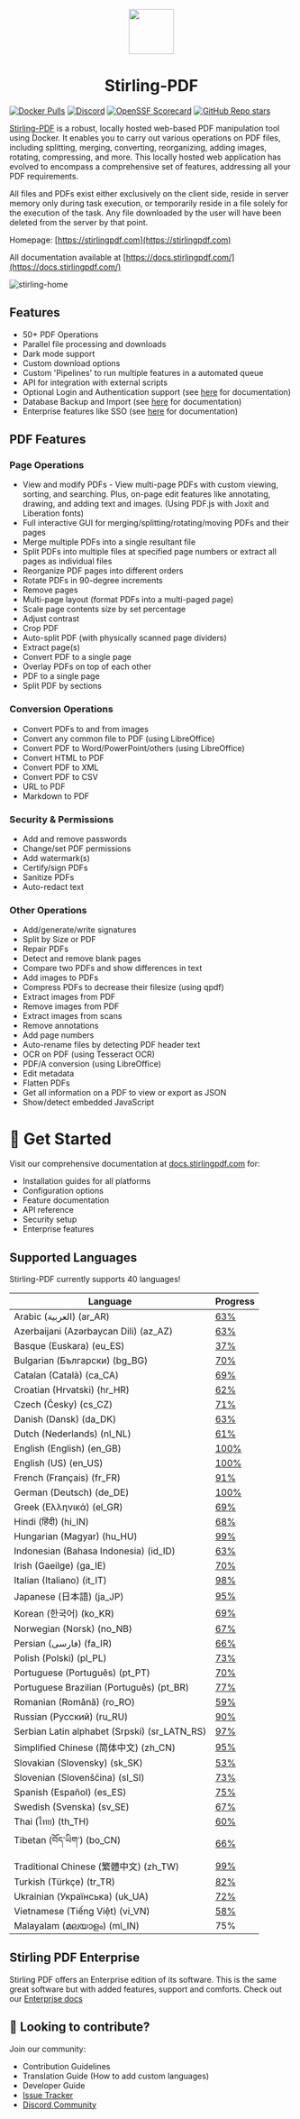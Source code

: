 <p align="center"><img src="https://edas-hz.oss-cn-hangzhou.aliyuncs.com/edas-apps/charts-store/stirling-pdf-chart/image/stirling.png" width="80"></p>
<h1 align="center">Stirling-PDF</h1>

[![Docker Pulls](https://edas-hz.oss-cn-hangzhou.aliyuncs.com/edas-apps/charts-store/stirling-pdf-chart/image/s-pdf.svg)](https://hub.docker.com/r/frooodle/s-pdf)
[![Discord](https://edas-hz.oss-cn-hangzhou.aliyuncs.com/edas-apps/charts-store/stirling-pdf-chart/image/1068636748814483718.svg)](https://discord.gg/HYmhKj45pU)
[![OpenSSF Scorecard](https://edas-hz.oss-cn-hangzhou.aliyuncs.com/edas-apps/charts-store/stirling-pdf-chart/image/68747470733a2f2f6170692e73636f7265636172642e6465762f70726f6a656374732f6769746875622e636f6d2f537469726c696e672d546f6f6c732f537469726c696e672d5044462f6261646765.svg)](https://scorecard.dev/viewer/?uri=github.com/Stirling-Tools/Stirling-PDF)
[![GitHub Repo stars](https://edas-hz.oss-cn-hangzhou.aliyuncs.com/edas-apps/charts-store/stirling-pdf-chart/image/stirling-pdf.svg)](https://github.com/Stirling-Tools/stirling-pdf)

[Stirling-PDF](https://www.stirlingpdf.com) is a robust, locally hosted web-based PDF manipulation tool using Docker. It enables you to carry out various operations on PDF files, including splitting, merging, converting, reorganizing, adding images, rotating, compressing, and more. This locally hosted web application has evolved to encompass a comprehensive set of features, addressing all your PDF requirements.

All files and PDFs exist either exclusively on the client side, reside in server memory only during task execution, or temporarily reside in a file solely for the execution of the task. Any file downloaded by the user will have been deleted from the server by that point.

Homepage: [https://stirlingpdf.com](https://stirlingpdf.com)

All documentation available at [https://docs.stirlingpdf.com/](https://docs.stirlingpdf.com/)

![stirling-home](https://edas-hz.oss-cn-hangzhou.aliyuncs.com/edas-apps/charts-store/stirling-pdf-chart/image/stirling-home.jpg)

## Features

- 50+ PDF Operations
- Parallel file processing and downloads
- Dark mode support
- Custom download options
- Custom 'Pipelines' to run multiple features in a automated queue
- API for integration with external scripts
- Optional Login and Authentication support (see [here](https://docs.stirlingpdf.com/Advanced%20Configuration/System%20and%20Security) for documentation)
- Database Backup and Import (see [here](https://docs.stirlingpdf.com/Advanced%20Configuration/DATABASE) for documentation)
- Enterprise features like SSO (see [here](https://docs.stirlingpdf.com/Advanced%20Configuration/Single%20Sign-On%20Configuration) for documentation)

## PDF Features

### Page Operations

- View and modify PDFs - View multi-page PDFs with custom viewing, sorting, and searching. Plus, on-page edit features like annotating, drawing, and adding text and images. (Using PDF.js with Joxit and Liberation fonts)
- Full interactive GUI for merging/splitting/rotating/moving PDFs and their pages
- Merge multiple PDFs into a single resultant file
- Split PDFs into multiple files at specified page numbers or extract all pages as individual files
- Reorganize PDF pages into different orders
- Rotate PDFs in 90-degree increments
- Remove pages
- Multi-page layout (format PDFs into a multi-paged page)
- Scale page contents size by set percentage
- Adjust contrast
- Crop PDF
- Auto-split PDF (with physically scanned page dividers)
- Extract page(s)
- Convert PDF to a single page
- Overlay PDFs on top of each other
- PDF to a single page
- Split PDF by sections

### Conversion Operations

- Convert PDFs to and from images
- Convert any common file to PDF (using LibreOffice)
- Convert PDF to Word/PowerPoint/others (using LibreOffice)
- Convert HTML to PDF
- Convert PDF to XML
- Convert PDF to CSV
- URL to PDF
- Markdown to PDF

### Security & Permissions

- Add and remove passwords
- Change/set PDF permissions
- Add watermark(s)
- Certify/sign PDFs
- Sanitize PDFs
- Auto-redact text

### Other Operations

- Add/generate/write signatures
- Split by Size or PDF
- Repair PDFs
- Detect and remove blank pages
- Compare two PDFs and show differences in text
- Add images to PDFs
- Compress PDFs to decrease their filesize (using qpdf)
- Extract images from PDF
- Remove images from PDF
- Extract images from scans
- Remove annotations
- Add page numbers
- Auto-rename files by detecting PDF header text
- OCR on PDF (using Tesseract OCR)
- PDF/A conversion (using LibreOffice)
- Edit metadata
- Flatten PDFs
- Get all information on a PDF to view or export as JSON
- Show/detect embedded JavaScript

# 📖 Get Started

Visit our comprehensive documentation at [docs.stirlingpdf.com](https://docs.stirlingpdf.com) for:

- Installation guides for all platforms
- Configuration options
- Feature documentation
- API reference
- Security setup
- Enterprise features

## Supported Languages

Stirling-PDF currently supports 40 languages!

| Language                                     | Progress                           |
| -------------------------------------------- | ---------------------------------- |
| Arabic (العربية) (ar_AR)                        | [63%](https://geps.dev/progress/63) |
| Azerbaijani (Azərbaycan Dili) (az_AZ)        | [63%](https://geps.dev/progress/63) |
| Basque (Euskara) (eu_ES)                     | [37%](https://geps.dev/progress/37) |
| Bulgarian (Български) (bg_BG)                | [70%](https://geps.dev/progress/70) |
| Catalan (Català) (ca_CA)                     | [69%](https://geps.dev/progress/69) |
| Croatian (Hrvatski) (hr_HR)                  | [62%](https://geps.dev/progress/62) |
| Czech (Česky) (cs_CZ)                        | [71%](https://geps.dev/progress/71) |
| Danish (Dansk) (da_DK)                       | [63%](https://geps.dev/progress/63) |
| Dutch (Nederlands) (nl_NL)                   | [61%](https://geps.dev/progress/61) |
| English (English) (en_GB)                    | [100%](https://geps.dev/progress/100) |
| English (US) (en_US)                         | [100%](https://geps.dev/progress/100) |
| French (Français) (fr_FR)                    | [91%](https://geps.dev/progress/91) |
| German (Deutsch) (de_DE)                     | [100%](https://geps.dev/progress/100) |
| Greek (Ελληνικά) (el_GR)                     | [69%](https://geps.dev/progress/69) |
| Hindi (हिंदी) (hi_IN)                          | [68%](https://geps.dev/progress/68) |
| Hungarian (Magyar) (hu_HU)                   | [99%](https://geps.dev/progress/99) |
| Indonesian (Bahasa Indonesia) (id_ID)        | [63%](https://geps.dev/progress/63) |
| Irish (Gaeilge) (ga_IE)                      | [70%](https://geps.dev/progress/70) |
| Italian (Italiano) (it_IT)                   | [98%](https://geps.dev/progress/98) |
| Japanese (日本語) (ja_JP)                    | [95%](https://geps.dev/progress/95) |
| Korean (한국어) (ko_KR)                      | [69%](https://geps.dev/progress/69) |
| Norwegian (Norsk) (no_NB)                    | [67%](https://geps.dev/progress/67) |
| Persian (فارسی) (fa_IR)                      | [66%](https://geps.dev/progress/66) |
| Polish (Polski) (pl_PL)                      | [73%](https://geps.dev/progress/73) |
| Portuguese (Português) (pt_PT)               | [70%](https://geps.dev/progress/70) |
| Portuguese Brazilian (Português) (pt_BR)     | [77%](https://geps.dev/progress/77) |
| Romanian (Română) (ro_RO)                    | [59%](https://geps.dev/progress/59) |
| Russian (Русский) (ru_RU)                    | [90%](https://geps.dev/progress/90) |
| Serbian Latin alphabet (Srpski) (sr_LATN_RS) | [97%](https://geps.dev/progress/97) |
| Simplified Chinese (简体中文) (zh_CN)         | [95%](https://geps.dev/progress/95) |
| Slovakian (Slovensky) (sk_SK)                | [53%](https://geps.dev/progress/53) |
| Slovenian (Slovenščina) (sl_SI)              | [73%](https://geps.dev/progress/73) |
| Spanish (Español) (es_ES)                    | [75%](https://geps.dev/progress/75) |
| Swedish (Svenska) (sv_SE)                    | [67%](https://geps.dev/progress/67) |
| Thai (ไทย) (th_TH)                           | [60%](https://geps.dev/progress/60) |
| Tibetan (བོད་ཡིག་) (bo_CN)                     | [66%](https://geps.dev/progress/66) |
| Traditional Chinese (繁體中文) (zh_TW)        | [99%](https://geps.dev/progress/99) |
| Turkish (Türkçe) (tr_TR)                     | [82%](https://geps.dev/progress/82) |
| Ukrainian (Українська) (uk_UA)               | [72%](https://geps.dev/progress/72) |
| Vietnamese (Tiếng Việt) (vi_VN)              | [58%](https://geps.dev/progress/58) |
| Malayalam (മലയാളം) (ml_IN)              | 75%  |

## Stirling PDF Enterprise

Stirling PDF offers an Enterprise edition of its software. This is the same great software but with added features, support and comforts.
Check out our [Enterprise docs](https://docs.stirlingpdf.com/Pro)

## 🤝 Looking to contribute?

Join our community:
- Contribution Guidelines
- Translation Guide (How to add custom languages)
- Developer Guide
- [Issue Tracker](https://github.com/Stirling-Tools/Stirling-PDF/issues)
- [Discord Community](https://discord.gg/HYmhKj45pU)
